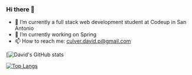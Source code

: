 ### Hi there 👋

<!--
**Davidpculver/Davidpculver** is a ✨ _special_ ✨ repository because its `README.md` (this file) appears on your GitHub profile.

Here are some ideas to get you started:

- 🔭 I’m currently working on ...
- 🌱 I’m currently learning ...
- 👯 I’m looking to collaborate on ...
- 🤔 I’m looking for help with ...
- 💬 Ask me about ...
- 📫 How to reach me: culver.david.p@gmail.com
- 😄 Pronouns: ...
- ⚡ Fun fact: ...
-->

- 🔭 I’m currently a full stack web development student at Codeup in San Antonio
- 🌱 I’m currently working on Spring
- 📫 How to reach me: culver.david.p@gmail.com


[![David's GitHub stats](https://github-readme-stats.vercel.app/api?username=davidpculver&hide=stars&show_icons=true&theme=react)

[![Top Langs](https://github-readme-stats.vercel.app/api/top-langs/?username=davidpculver&layout=compact)](https://github.com/davidpculver/github-readme-stats)


